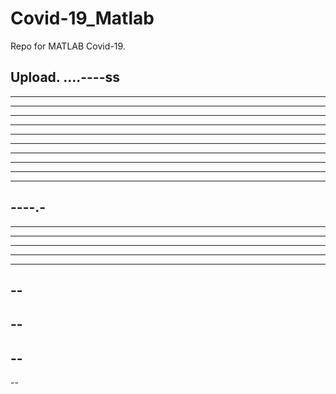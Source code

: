 # Covid-19_Matlab

Repo for MATLAB Covid-19.

Upload.
....----ss
----
----------
----------
----
--------
----------
---------
---------
------------
--------
---------
----.-
----
------
----
----
--------
-------
--
--
--
--
--
----

--
